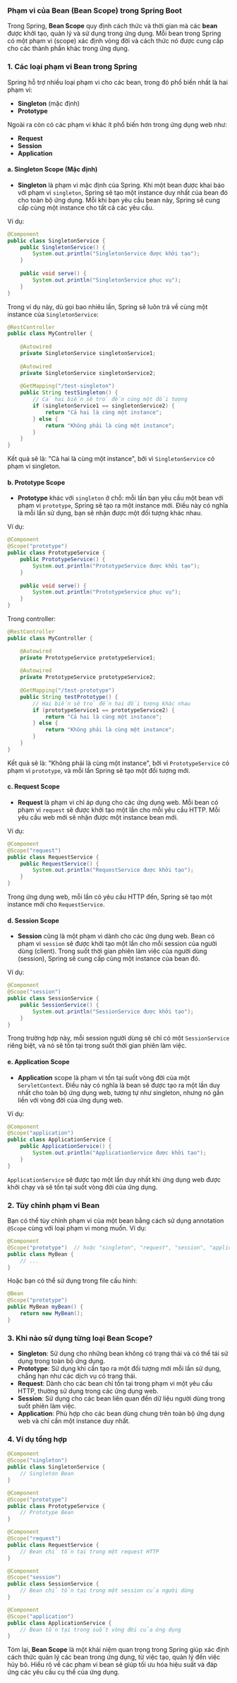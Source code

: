 ### Phạm vi của Bean (Bean Scope) trong Spring Boot

Trong Spring, **Bean Scope** quy định cách thức và thời gian mà các **bean** được khởi tạo, quản lý và sử dụng trong ứng dụng. Mỗi bean trong Spring có một phạm vi (scope) xác định vòng đời và cách thức nó được cung cấp cho các thành phần khác trong ứng dụng.

### 1. **Các loại phạm vi Bean trong Spring**

Spring hỗ trợ nhiều loại phạm vi cho các bean, trong đó phổ biến nhất là hai phạm vi:

- **Singleton** (mặc định)
- **Prototype**

Ngoài ra còn có các phạm vi khác ít phổ biến hơn trong ứng dụng web như:
- **Request**
- **Session**
- **Application**

#### a. **Singleton Scope (Mặc định)**

- **Singleton** là phạm vi mặc định của Spring. Khi một bean được khai báo với phạm vi `singleton`, Spring sẽ tạo một instance duy nhất của bean đó cho toàn bộ ứng dụng. Mỗi khi bạn yêu cầu bean này, Spring sẽ cung cấp cùng một instance cho tất cả các yêu cầu.

Ví dụ:

```java
@Component
public class SingletonService {
    public SingletonService() {
        System.out.println("SingletonService được khởi tạo");
    }
    
    public void serve() {
        System.out.println("SingletonService phục vụ");
    }
}
```

Trong ví dụ này, dù gọi bao nhiêu lần, Spring sẽ luôn trả về cùng một instance của `SingletonService`:

```java
@RestController
public class MyController {
    
    @Autowired
    private SingletonService singletonService1;
    
    @Autowired
    private SingletonService singletonService2;
    
    @GetMapping("/test-singleton")
    public String testSingleton() {
        // Cả hai biến sẽ trỏ đến cùng một đối tượng
        if (singletonService1 == singletonService2) {
            return "Cả hai là cùng một instance";
        } else {
            return "Không phải là cùng một instance";
        }
    }
}
```

Kết quả sẽ là: "Cả hai là cùng một instance", bởi vì `SingletonService` có phạm vi singleton.

#### b. **Prototype Scope**

- **Prototype** khác với `singleton` ở chỗ: mỗi lần bạn yêu cầu một bean với phạm vi `prototype`, Spring sẽ tạo ra một instance mới. Điều này có nghĩa là mỗi lần sử dụng, bạn sẽ nhận được một đối tượng khác nhau.

Ví dụ:

```java
@Component
@Scope("prototype")
public class PrototypeService {
    public PrototypeService() {
        System.out.println("PrototypeService được khởi tạo");
    }
    
    public void serve() {
        System.out.println("PrototypeService phục vụ");
    }
}
```

Trong controller:

```java
@RestController
public class MyController {

    @Autowired
    private PrototypeService prototypeService1;
    
    @Autowired
    private PrototypeService prototypeService2;
    
    @GetMapping("/test-prototype")
    public String testPrototype() {
        // Hai biến sẽ trỏ đến hai đối tượng khác nhau
        if (prototypeService1 == prototypeService2) {
            return "Cả hai là cùng một instance";
        } else {
            return "Không phải là cùng một instance";
        }
    }
}
```

Kết quả sẽ là: "Không phải là cùng một instance", bởi vì `PrototypeService` có phạm vi `prototype`, và mỗi lần Spring sẽ tạo một đối tượng mới.

#### c. **Request Scope**

- **Request** là phạm vi chỉ áp dụng cho các ứng dụng web. Mỗi bean có phạm vi `request` sẽ được khởi tạo một lần cho mỗi yêu cầu HTTP. Mỗi yêu cầu web mới sẽ nhận được một instance bean mới.

Ví dụ:

```java
@Component
@Scope("request")
public class RequestService {
    public RequestService() {
        System.out.println("RequestService được khởi tạo");
    }
}
```

Trong ứng dụng web, mỗi lần có yêu cầu HTTP đến, Spring sẽ tạo một instance mới cho `RequestService`.

#### d. **Session Scope**

- **Session** cũng là một phạm vi dành cho các ứng dụng web. Bean có phạm vi `session` sẽ được khởi tạo một lần cho mỗi session của người dùng (client). Trong suốt thời gian phiên làm việc của người dùng (session), Spring sẽ cung cấp cùng một instance của bean đó.

Ví dụ:

```java
@Component
@Scope("session")
public class SessionService {
    public SessionService() {
        System.out.println("SessionService được khởi tạo");
    }
}
```

Trong trường hợp này, mỗi session người dùng sẽ chỉ có một `SessionService` riêng biệt, và nó sẽ tồn tại trong suốt thời gian phiên làm việc.

#### e. **Application Scope**

- **Application** scope là phạm vi tồn tại suốt vòng đời của một `ServletContext`. Điều này có nghĩa là bean sẽ được tạo ra một lần duy nhất cho toàn bộ ứng dụng web, tương tự như singleton, nhưng nó gắn liền với vòng đời của ứng dụng web.

Ví dụ:

```java
@Component
@Scope("application")
public class ApplicationService {
    public ApplicationService() {
        System.out.println("ApplicationService được khởi tạo");
    }
}
```

`ApplicationService` sẽ được tạo một lần duy nhất khi ứng dụng web được khởi chạy và sẽ tồn tại suốt vòng đời của ứng dụng.

### 2. **Tùy chỉnh phạm vi Bean**

Bạn có thể tùy chỉnh phạm vi của một bean bằng cách sử dụng annotation `@Scope` cùng với loại phạm vi mong muốn. Ví dụ:

```java
@Component
@Scope("prototype")  // hoặc "singleton", "request", "session", "application"
public class MyBean {
    // ...
}
```

Hoặc bạn có thể sử dụng trong file cấu hình:

```java
@Bean
@Scope("prototype")
public MyBean myBean() {
    return new MyBean();
}
```

### 3. **Khi nào sử dụng từng loại Bean Scope?**

- **Singleton**: Sử dụng cho những bean không có trạng thái và có thể tái sử dụng trong toàn bộ ứng dụng.
- **Prototype**: Sử dụng khi cần tạo ra một đối tượng mới mỗi lần sử dụng, chẳng hạn như các dịch vụ có trạng thái.
- **Request**: Dành cho các bean chỉ tồn tại trong phạm vi một yêu cầu HTTP, thường sử dụng trong các ứng dụng web.
- **Session**: Sử dụng cho các bean liên quan đến dữ liệu người dùng trong suốt phiên làm việc.
- **Application**: Phù hợp cho các bean dùng chung trên toàn bộ ứng dụng web và chỉ cần một instance duy nhất.

### 4. **Ví dụ tổng hợp**

```java
@Component
@Scope("singleton")
public class SingletonService {
    // Singleton Bean
}

@Component
@Scope("prototype")
public class PrototypeService {
    // Prototype Bean
}

@Component
@Scope("request")
public class RequestService {
    // Bean chỉ tồn tại trong một request HTTP
}

@Component
@Scope("session")
public class SessionService {
    // Bean chỉ tồn tại trong một session của người dùng
}

@Component
@Scope("application")
public class ApplicationService {
    // Bean tồn tại trong suốt vòng đời của ứng dụng
}
```

Tóm lại, **Bean Scope** là một khái niệm quan trọng trong Spring giúp xác định cách thức quản lý các bean trong ứng dụng, từ việc tạo, quản lý đến việc hủy bỏ. Hiểu rõ về các phạm vi bean sẽ giúp tối ưu hóa hiệu suất và đáp ứng các yêu cầu cụ thể của ứng dụng.